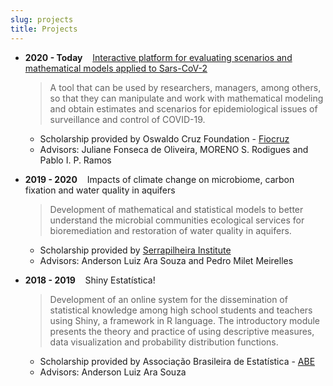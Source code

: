 ```yaml
---
slug: projects
title: Projects
---
```



- **2020 - Today**  &nbsp;&nbsp; [Interactive platform for evaluating scenarios and mathematical models applied to Sars-CoV-2](https://modelacovid19.rondonia.fiocruz.br/shiny/covidApp/)

    >A tool that can be used by researchers, managers, among others, so that they can manipulate and work with mathematical modeling and obtain estimates and scenarios for epidemiological issues of surveillance and control of COVID-19.

  + Scholarship provided by Oswaldo Cruz Foundation - [Fiocruz](https://portal.fiocruz.br/en)
  + Advisors: Juliane Fonseca de Oliveira, MORENO S. Rodigues and Pablo I. P. Ramos 

- **2019 - 2020** &nbsp;&nbsp; Impacts of climate change on microbiome, carbon fixation and water quality in aquifers

    >Development of mathematical and statistical models to better understand the microbial communities ecological services for bioremediation and restoration of water quality in aquifers.


  + Scholarship provided by [Serrapilheira Institute](https://serrapilheira.org/en/)
  + Advisors: Anderson Luiz Ara Souza and Pedro Milet Meirelles 


- **2018 - 2019** &nbsp;&nbsp; Shiny Estatística!
    
    >Development of an online system for the dissemination of statistical knowledge among high school students and teachers using Shiny, a framework in R language. The introductory module presents the theory and practice of using descriptive measures, data visualization and probability distribution functions.

  + Scholarship provided by Associação Brasileira de Estatística - [ABE](https://redeabe.org.br/site/home)
  + Advisors: Anderson Luiz Ara Souza
